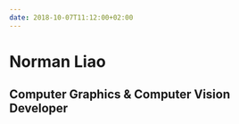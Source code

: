 ```yaml
---
date: 2018-10-07T11:12:00+02:00
---
```


# Norman Liao
## Computer Graphics & Computer Vision Developer